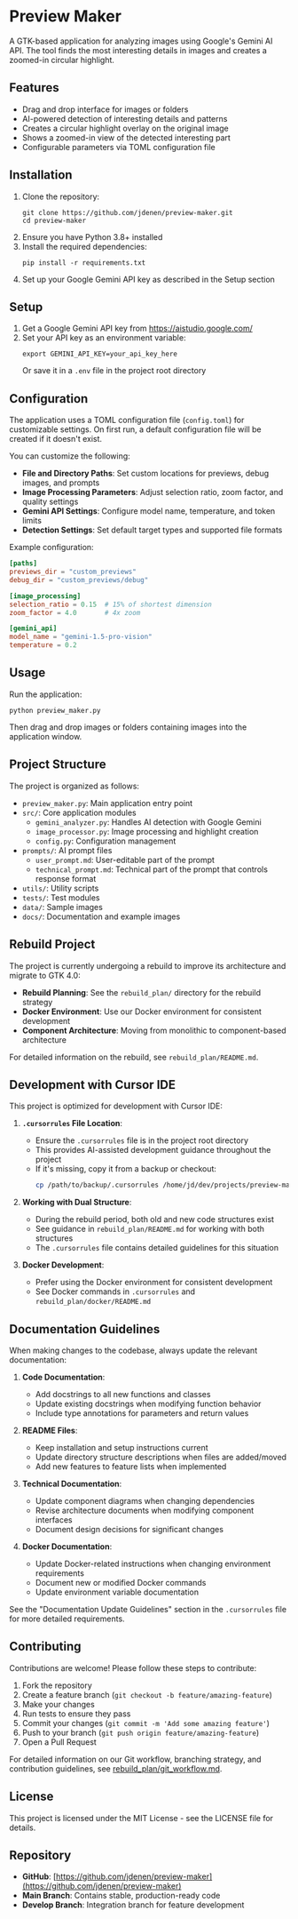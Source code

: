 # Preview Maker

A GTK-based application for analyzing images using Google's Gemini AI API. The tool finds the most interesting details in images and creates a zoomed-in circular highlight.

## Features

- Drag and drop interface for images or folders
- AI-powered detection of interesting details and patterns
- Creates a circular highlight overlay on the original image
- Shows a zoomed-in view of the detected interesting part
- Configurable parameters via TOML configuration file

## Installation

1. Clone the repository:
   ```
   git clone https://github.com/jdenen/preview-maker.git
   cd preview-maker
   ```
2. Ensure you have Python 3.8+ installed
3. Install the required dependencies:
   ```
   pip install -r requirements.txt
   ```
4. Set up your Google Gemini API key as described in the Setup section

## Setup

1. Get a Google Gemini API key from https://aistudio.google.com/
2. Set your API key as an environment variable:
   ```
   export GEMINI_API_KEY=your_api_key_here
   ```
   Or save it in a `.env` file in the project root directory

## Configuration

The application uses a TOML configuration file (`config.toml`) for customizable settings. On first run, a default configuration file will be created if it doesn't exist.

You can customize the following:

- **File and Directory Paths**: Set custom locations for previews, debug images, and prompts
- **Image Processing Parameters**: Adjust selection ratio, zoom factor, and quality settings
- **Gemini API Settings**: Configure model name, temperature, and token limits
- **Detection Settings**: Set default target types and supported file formats

Example configuration:

```toml
[paths]
previews_dir = "custom_previews"
debug_dir = "custom_previews/debug"

[image_processing]
selection_ratio = 0.15  # 15% of shortest dimension
zoom_factor = 4.0       # 4x zoom

[gemini_api]
model_name = "gemini-1.5-pro-vision"
temperature = 0.2
```

## Usage

Run the application:
```
python preview_maker.py
```

Then drag and drop images or folders containing images into the application window.

## Project Structure

The project is organized as follows:

- `preview_maker.py`: Main application entry point
- `src/`: Core application modules
  - `gemini_analyzer.py`: Handles AI detection with Google Gemini
  - `image_processor.py`: Image processing and highlight creation
  - `config.py`: Configuration management
- `prompts/`: AI prompt files
  - `user_prompt.md`: User-editable part of the prompt
  - `technical_prompt.md`: Technical part of the prompt that controls response format
- `utils/`: Utility scripts
- `tests/`: Test modules
- `data/`: Sample images
- `docs/`: Documentation and example images

## Rebuild Project

The project is currently undergoing a rebuild to improve its architecture and migrate to GTK 4.0:

- **Rebuild Planning**: See the `rebuild_plan/` directory for the rebuild strategy
- **Docker Environment**: Use our Docker environment for consistent development
- **Component Architecture**: Moving from monolithic to component-based architecture

For detailed information on the rebuild, see `rebuild_plan/README.md`.

## Development with Cursor IDE

This project is optimized for development with Cursor IDE:

1. **`.cursorrules` File Location**:
   - Ensure the `.cursorrules` file is in the project root directory
   - This provides AI-assisted development guidance throughout the project
   - If it's missing, copy it from a backup or checkout:
     ```bash
     cp /path/to/backup/.cursorrules /home/jd/dev/projects/preview-maker/
     ```

2. **Working with Dual Structure**:
   - During the rebuild period, both old and new code structures exist
   - See guidance in `rebuild_plan/README.md` for working with both structures
   - The `.cursorrules` file contains detailed guidelines for this situation

3. **Docker Development**:
   - Prefer using the Docker environment for consistent development
   - See Docker commands in `.cursorrules` and `rebuild_plan/docker/README.md`

## Documentation Guidelines

When making changes to the codebase, always update the relevant documentation:

1. **Code Documentation**:
   - Add docstrings to all new functions and classes
   - Update existing docstrings when modifying function behavior
   - Include type annotations for parameters and return values

2. **README Files**:
   - Keep installation and setup instructions current
   - Update directory structure descriptions when files are added/moved
   - Add new features to feature lists when implemented

3. **Technical Documentation**:
   - Update component diagrams when changing dependencies
   - Revise architecture documents when modifying component interfaces
   - Document design decisions for significant changes

4. **Docker Documentation**:
   - Update Docker-related instructions when changing environment requirements
   - Document new or modified Docker commands
   - Update environment variable documentation

See the "Documentation Update Guidelines" section in the `.cursorrules` file for more detailed requirements.

## Contributing

Contributions are welcome! Please follow these steps to contribute:

1. Fork the repository
2. Create a feature branch (`git checkout -b feature/amazing-feature`)
3. Make your changes
4. Run tests to ensure they pass
5. Commit your changes (`git commit -m 'Add some amazing feature'`)
6. Push to your branch (`git push origin feature/amazing-feature`)
7. Open a Pull Request

For detailed information on our Git workflow, branching strategy, and contribution guidelines, see [rebuild_plan/git_workflow.md](rebuild_plan/git_workflow.md).

## License

This project is licensed under the MIT License - see the LICENSE file for details.

## Repository

- **GitHub**: [https://github.com/jdenen/preview-maker](https://github.com/jdenen/preview-maker)
- **Main Branch**: Contains stable, production-ready code
- **Develop Branch**: Integration branch for feature development